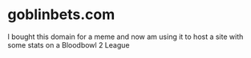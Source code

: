 # goblinbets.com

I bought this domain for a meme and now am using it to host a site with some stats on a Bloodbowl 2 League
